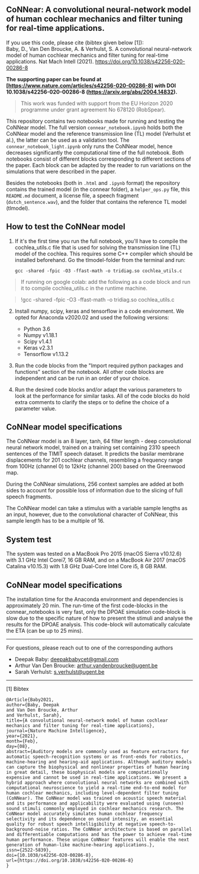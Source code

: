 ## CoNNear: A convolutional neural-network model of human cochlear mechanics and filter tuning for real-time applications.

If you use this code, please cite (bibtex given below [1]):    
Baby, D., Van Den Broucke, A. & Verhulst, S. A convolutional neural-network model of human cochlear mechanics and filter tuning for real-time applications. Nat Mach Intell (2021). https://doi.org/10.1038/s42256-020-00286-8

**The supporting paper can be found at [https://www.nature.com/articles/s42256-020-00286-8] with DOI 10.1038/s42256-020-00286-8 (https://arxiv.org/abs/2004.14832).**

> This work was funded with support from the EU Horizon 2020 programme under grant agreement No 678120 (RobSpear).


This repository contains two notebooks made for running and testing the CoNNear model. The full version `connear_notebook.ipynb` holds both the CoNNear model and the reference transmission line (TL) model (Verhulst et al.), the latter can be used as a validation tool. The `connear_notebook_light.ipynb` only runs the CoNNear model, hence decreases significantly the computational time of the full notebook. Both notebooks consist of different blocks corresponding to different sections of the paper. Each block can be adapted by the reader to run variations on the simulations that were described in the paper. 

Besides the notebooks (both in `.html` and `.ipynb` format) the repository contains the trained model (in the connear folder), a `helper_ops.py` file, this `README.md` document, a license file, a speech fragment (`dutch_sentence.wav`), and the folder that contains the reference TL model (tlmodel). 

## How to test the CoNNear model

1. If it's the first time you run the full notebook, you'll have to compile the cochlea_utils.c file that is used for solving the transmission line (TL) model of the cochlea. This requires some C++ compiler which should be installed beforehand. Go the  tlmodel-folder from the terminal and run:
	```
	gcc -shared -fpic -O3 -ffast-math -o tridiag.so cochlea_utils.c
	```
> If running on google colab: add the following as a code block and run it to compile cochlea_utils.c in the runtime machine.

>	!gcc -shared -fpic -O3 -ffast-math -o tridiag.so cochlea_utils.c

2. Install numpy, scipy, keras and tensorflow in a code environment. We opted for Anaconda v2020.02 and used the following versions: 
	+ Python 3.6
	+ Numpy v1.18.1
	+ Scipy v1.4.1 
	+ Keras v2.3.1
	+ Tensorflow v1.13.2

3. Run the code blocks from the "Import required python packages and functions" section of the notebook. All other code blocks are independent and can be run in an order of your choice. 

4. Run the desired code blocks and/or adapt the various parameters to look at the performance for similar tasks. All of the code blocks do hold extra comments to clarify the steps or to define the choice of a parameter value. 
    
## CoNNear model specifications

The CoNNear model is an 8 layer, tanh, 64 filter length - deep convolutional neural network model,
trained on a training set containing 2310 speech sentences of the TIMIT speech dataset. It predicts the basilar membrane displacements for 201 cochlear channels, resembling a frequency range from 100Hz (channel 0) to 12kHz (channel 200) based on the Greenwood map.
		
During the CoNNear simulations, 256 context samples are added at both sides to account for possible loss of information due to the slicing of full speech fragments. 

The CoNNear model can take a stimulus with a variable sample lengths as an input, however, due to the convolutional character of CoNNear, this sample length has to be a multiple of 16. 

## System test

The system was tested on a MacBook Pro 2015 (macOS Sierra v10.12.6) with 3.1 GHz Intel Corei7, 16 GB RAM, and on a MacBook Air 2017 (macOS Catalina v10.15.3) with 1.8 GHz Dual-Core Intel Core i5, 8 GB RAM. 

## CoNNear model specifications

The installation time for the Anaconda environment and dependencies is approximately 20 min. The run-time of the first code-blocks in the connear_notebooks is very fast, only the DPOAE simulation code-block is slow due to the specific nature of how to present the stimuli and analyse the results for the DPOAE analysis. This code-block will automatically calculate the ETA (can be up to 25 mins).

----
For questions, please reach out to one of the corresponding authors

* Deepak Baby: deepakbabycet@gmail.com
* Arthur Van Den Broucke: arthur.vandenbroucke@ugent.be
* Sarah Verhulst: s.verhulst@ugent.be

----
[1] Bibtex
```
@Article{Baby2021,
author={Baby, Deepak
and Van Den Broucke, Arthur
and Verhulst, Sarah},
title={A convolutional neural-network model of human cochlear mechanics and filter tuning for real-time applications},
journal={Nature Machine Intelligence},
year={2021},
month={Feb},
day={08},
abstract={Auditory models are commonly used as feature extractors for automatic speech-recognition systems or as front-ends for robotics, machine-hearing and hearing-aid applications. Although auditory models can capture the biophysical and nonlinear properties of human hearing in great detail, these biophysical models are computationally expensive and cannot be used in real-time applications. We present a hybrid approach where convolutional neural networks are combined with computational neuroscience to yield a real-time end-to-end model for human cochlear mechanics, including level-dependent filter tuning (CoNNear). The CoNNear model was trained on acoustic speech material and its performance and applicability were evaluated using (unseen) sound stimuli commonly employed in cochlear mechanics research. The CoNNear model accurately simulates human cochlear frequency selectivity and its dependence on sound intensity, an essential quality for robust speech intelligibility at negative speech-to-background-noise ratios. The CoNNear architecture is based on parallel and differentiable computations and has the power to achieve real-time human performance. These unique CoNNear features will enable the next generation of human-like machine-hearing applications.},
issn={2522-5839},
doi={10.1038/s42256-020-00286-8},
url={https://doi.org/10.1038/s42256-020-00286-8}
}
```
